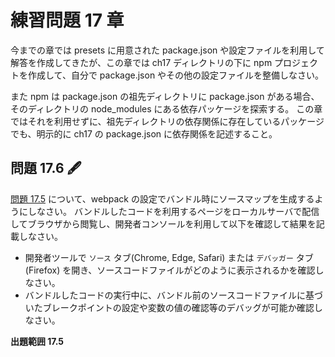 # 練習問題 17 章

今までの章では presets に用意された package.json や設定ファイルを利用して解答を作成してきたが、この章では ch17 ディレクトリの下に npm プロジェクトを作成して、自分で package.json やその他の設定ファイルを整備しなさい。

また npm は package.json の祖先ディレクトリに package.json がある場合、そのディレクトリの node_modules にある依存パッケージを探索する。
この章ではそれを利用せずに、祖先ディレクトリの依存関係に存在しているパッケージでも、明示的に ch17 の package.json に依存関係を記述すること。

## 問題 17.6 🖋️

[問題 17.5](#問題-175-) について、webpack の設定でバンドル時にソースマップを生成するようにしなさい。
バンドルしたコードを利用するページをローカルサーバで配信してブラウザから閲覧し、開発者コンソールを利用して以下を確認して結果を記載しなさい。

- 開発者ツールで `ソース` タブ(Chrome, Edge, Safari) または `デバッガー` タブ(Firefox) を開き、ソースコードファイルがどのように表示されるかを確認しなさい。
- バンドルしたコードの実行中に、バンドル前のソースコードファイルに基づいたブレークポイントの設定や変数の値の確認等のデバッグが可能か確認しなさい。

**出題範囲 17.5**
